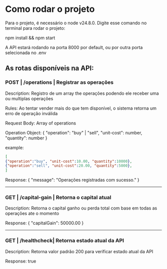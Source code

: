 # Como rodar o projeto

Para o projeto, é necessário o node v24.8.0.
Digite esse comando no terminal para rodar o projeto:

npm install && npm start

A API estará rodando na porta 8000 por default, ou por outra porta selecionada no .env

As rotas disponíveis na API:
---

### POST | /operations | Registrar as operações
Description: Registro de um array the operações podendo ele receber uma ou multiplas operações

Rules:
Ao tentar vender mais do que tem disponível, o sistema retorna um erro de operação inválida

Request Body:
Array of operations

Operation Object: {
"operation": "buy" | "sell",
"unit-cost": number,
"quantity": number
}

example:
```json
[
{"operation":"buy", "unit-cost":10.00, "quantity":10000},
{"operation":"sell", "unit-cost":20.00, "quantity":5000},
]
```

Response:
{ "message": "Operações registradas com sucesso." }

---

### GET | /capital-gain | Retorna o capital atual
Description: Retorna o capital ganho ou perda total com base em todas as operações ate o momento

Response:
{ "capitalGain": 50000.00 }

---

### GET | /healthcheck| Retorna estado atual da API
Description: Retorna valor padrão 200 para verificar estado atual da API

Response:
true

